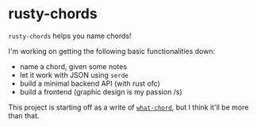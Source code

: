 # rusty-chords

`rusty-chords` helps you name chords!

I'm working on getting the following basic functionalities down:

- name a chord, given some notes
- let it work with JSON using `serde`
- build a minimal backend API (with rust ofc)
- build a frontend (graphic design is my passion /s)

This project is starting off as a write of [`what-chord`](https://github.com/adamkadda/what-chord), but I think it'll be more than that.